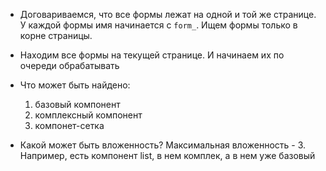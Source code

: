 - Договариваемся, что все формы лежат на одной и той же странице.
  У каждой формы имя начинается с `form_`.
  Ищем формы только в корне страницы.

- Находим все формы на текущей странице.
  И начинаем их по очереди обрабатывать

- Что может быть найдено:

  1. базовый компонент
  2. комплексный компонент
  3. компонет-сетка

- Какой может быть вложенность?
  Максимальная вложенность - 3.
  Например, есть компонент list, в нем комплек, а в нем уже базовый
